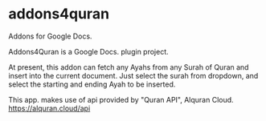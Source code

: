 # addons4quran
Addons for Google Docs. 

Addons4Quran is a Google Docs. plugin project.

At present, this addon can fetch any Ayahs from any Surah of Quran and insert into the current document.
Just select the surah from dropdown, and select the starting and ending  Ayah to be inserted. 

This app. makes use of api provided by "Quran API", Alquran Cloud.
https://alquran.cloud/api
